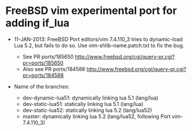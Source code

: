 # FreeBSD vim experimental port for adding if\_lua

* 11-JAN-2013: FreeBSD Port editors/vim 7.4.110\_3 tries to dynamic-load Lua 5.2, but fails to do so. Use vim-shlib-name.patch.txt to fix the bug.
    * See PR ports/185650 <http://www.freebsd.org/cgi/query-pr.cgi?pr=ports/185650>
    * Also see PR ports/184588 <http://www.freebsd.org/cgi/query-pr.cgi?pr=ports/184588>

* Name of the branches:
    * dev-dynamic-lua51: dynamically linking lua 5.1 (lang/lua)
    * dev-static-lua51: statically linking lua 5.1 (lang/lua)
    * dev-static-lua52: statically linking lua 5.2 (lang/lua52)
    * master: dynamically linking lua 5.2 (lang/lua52, following Port vim-7.4.110\_3)
